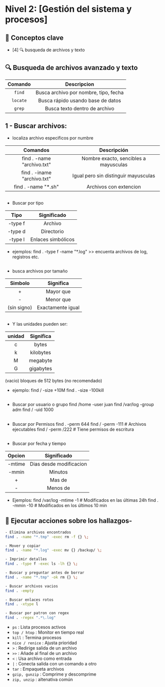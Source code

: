 # Nivel 2: [Gestión del sistema y procesos]

## 🧠 Conceptos clave
- [4] 🔍 busqueda de archivos y texto 

## 🔍 Busqueda de archivos avanzado y texto

|   Comando        |               Descripcion                  | 
| :--------------: | :----------------------------------------: |
|      `find`      |  Busca archivo por nombre, tipo, fecha    |
|     `locate`     |  Busca rápido usando base de datos        |
|      `grep`      |  Busca texto dentro de archivo            |


## 1 -  Buscar archivos:

- localiza archivo especificos por numbre

|         Comandos            |      Descripción                      |
| :------------------------:  | :-----------------------------------: |
| find . -name "archivo.txt"  | Nombre exacto, sencibles a mayusculas |
| find . -iname "archivo.txt" | Igual pero sin distinguir mayusculas  |
| find . -name "*.sh"         | Archivos con extencion                |

##
- Buscar por tipo 

|   Tipo     |      Significado      |
| :--------: | :-------------------: |
| -type f    | Archivo               |
| -type d    | Directorio            |
| -type l    | Enlaces simbólicos    |

- ejemplos: find . -type f -name "*.log" >> encuenta archivos de log, registros etc.
##
- busca archivos por tamaño
 
|  Simbolo   |       Significa      |
| :--------: | :-----------------:  |
|   +        | Mayor que            |
|   -        | Menor que            |
|(sin signo) | Exactamente igual    |
##
- Y las unidades pueden ser:

|  unidad   |       Significa      |
| :--------: | :----------------:  |
|   c        | bytes               |
|   k        | kilobytes           |
|   M        | megabyte            |
|   G        | gigabytes           |
 (vacio) bloques de 512 bytes (no recomendado)
- ejemplo: find / -size +10M   find . -size -100kill
##
- Buscar por usuario o grupo 
find /home -user juan
find /var/log -group adm
find / -uid 1000
##
- Buscar por Permisos
find . -perm 644
find / -perm -111        # Archivos ejecutables
find / -perm /222        # Tiene permisos de escritura
##
- Buscar por fecha y tiempo

|   Opcion  |       Significado        |
| :-------: | :---------------------:  |
| -mtime    | Dias desde modificacion  |
| -mmin     | Minutos                  |
|   +       | Mas de                   |
|   -       | Menos de                 |

- Ejemplos: 
find /var/log -mtime -1      # Modificados en las últimas 24h
find . -mmin -10             # Modificados en los últimos 10 min
##

## 📌 Ejecutar acciones sobre los hallazgos-

```bash
- Elimina archivos encontrados  
find . -name "*.tmp" -exec rm -f {} \;

- Mover y copiar
find . -name "*.log" -exec mv {} /backup/ \;

- Imprimir detalles
find . -type f -exec ls -lh {} \;

- Buscar y preguntar antes de borrar 
find . -name "*.tmp" -ok rm {} \;

- Buscar archivos vacios 
find . -empty

- Buscar enlaces rotos
find . -xtype l 

- Buscar por patron con regex
find . -regex ".*\.log"
```

- `ps`              : Lista procesos activos
- `top / htop`      : Monitor en tiempo real 
- `kill`            : Termina procesos
- `nice / renice`   : Ajusta prioridad
- `>`               : Redirige salida de un archivo 
- `>>`              : Añade al final de un archivo
- `<`               : Usa archivo como entrada 
- `|`               : Conecta salida con un comando a otro
- `tar`             : Empaqueta archivos 
- `gzip, gunzip`    : Comprime y descomprime
- `zip, unzip`      : altenativa común 



